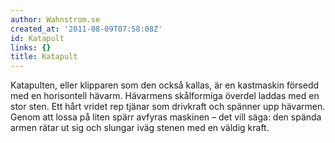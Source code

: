 ```yaml
---
author: Wahnstrom.se
created_at: '2011-08-09T07:58:08Z'
id: Katapult
links: {}
title: Katapult
---
```


Katapulten, eller klipparen som den också kallas, är en kastmaskin försedd med en horisontell
hävarm. Hävarmens skålformiga överdel laddas med en stor sten. Ett hårt vridet rep tjänar som
drivkraft och spänner upp hävarmen. Genom att lossa på liten spärr avfyras maskinen – det vill säga:
den spända armen rätar ut sig och slungar iväg stenen med en väldig kraft.